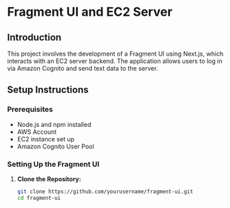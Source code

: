 # Fragment UI and EC2 Server

## Introduction
This project involves the development of a Fragment UI using Next.js, which interacts with an EC2 server backend. The application allows users to log in via Amazon Cognito and send text data to the server. 

## Setup Instructions

### Prerequisites
- Node.js and npm installed
- AWS Account
- EC2 instance set up
- Amazon Cognito User Pool

### Setting Up the Fragment UI

1. **Clone the Repository:**
   ```bash
   git clone https://github.com/yourusername/fragment-ui.git
   cd fragment-ui
